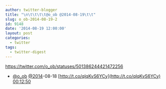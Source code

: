 ```yaml
---
author: twitter-blogger
title: "\n\t\t\t\t@o_ob @2014-08-19\t\t"
slug: o_ob-2014-08-19-2
id: 9148
date: '2014-08-19 12:00:00'
layout: post
categories:
  - twitter
tags:
  - twitter-digest
---
```


https://twitter.com/o_ob/statuses/501386244421472256  

*   [@o_ob](https://twitter.com/o_ob) [@2014](https://twitter.com/2014)-08-18 [http://t.co/qlqKvS6YCy](http://t.co/qlqKvS6YCy) [00:12:50](https://twitter.com/o_ob/statuses/501386244421472256)